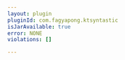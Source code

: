 ```yaml
---
layout: plugin
pluginId: com.fagyapong.ktsyntastic
isJarAvailable: true
error: NONE
violations: []

---
```

